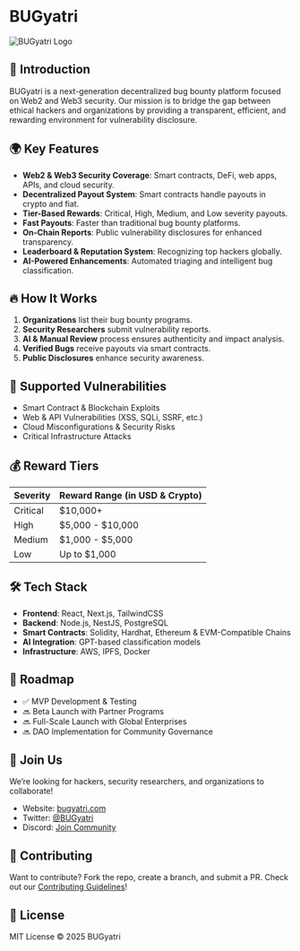 # BUGyatri

![BUGyatri Logo](https://your-logo-url.com/logo.png)

## 🚀 Introduction
BUGyatri is a next-generation decentralized bug bounty platform focused on Web2 and Web3 security. Our mission is to bridge the gap between ethical hackers and organizations by providing a transparent, efficient, and rewarding environment for vulnerability disclosure.

## 🌍 Key Features
- **Web2 & Web3 Security Coverage**: Smart contracts, DeFi, web apps, APIs, and cloud security.
- **Decentralized Payout System**: Smart contracts handle payouts in crypto and fiat.
- **Tier-Based Rewards**: Critical, High, Medium, and Low severity payouts.
- **Fast Payouts**: Faster than traditional bug bounty platforms.
- **On-Chain Reports**: Public vulnerability disclosures for enhanced transparency.
- **Leaderboard & Reputation System**: Recognizing top hackers globally.
- **AI-Powered Enhancements**: Automated triaging and intelligent bug classification.

## 🔥 How It Works
1. **Organizations** list their bug bounty programs.
2. **Security Researchers** submit vulnerability reports.
3. **AI & Manual Review** process ensures authenticity and impact analysis.
4. **Verified Bugs** receive payouts via smart contracts.
5. **Public Disclosures** enhance security awareness.

## 📜 Supported Vulnerabilities
- Smart Contract & Blockchain Exploits
- Web & API Vulnerabilities (XSS, SQLi, SSRF, etc.)
- Cloud Misconfigurations & Security Risks
- Critical Infrastructure Attacks

## 💰 Reward Tiers
| Severity  | Reward Range (in USD & Crypto) |
|-----------|--------------------------------|
| Critical  | $10,000+                       |
| High      | $5,000 - $10,000               |
| Medium    | $1,000 - $5,000                |
| Low       | Up to $1,000                   |

## 🛠️ Tech Stack
- **Frontend**: React, Next.js, TailwindCSS
- **Backend**: Node.js, NestJS, PostgreSQL
- **Smart Contracts**: Solidity, Hardhat, Ethereum & EVM-Compatible Chains
- **AI Integration**: GPT-based classification models
- **Infrastructure**: AWS, IPFS, Docker

## 📌 Roadmap
- ✅ MVP Development & Testing
- 🔜 Beta Launch with Partner Programs
- 🔜 Full-Scale Launch with Global Enterprises
- 🔜 DAO Implementation for Community Governance

## 📢 Join Us
We’re looking for hackers, security researchers, and organizations to collaborate!
- Website: [bugyatri.com](https://bugyatri.com)
- Twitter: [@BUGyatri](https://twitter.com/BUGyatri)
- Discord: [Join Community](https://discord.gg/your-invite-link)

## 🤝 Contributing
Want to contribute? Fork the repo, create a branch, and submit a PR. Check out our [Contributing Guidelines](CONTRIBUTING.md)!

## 📜 License
MIT License © 2025 BUGyatri
